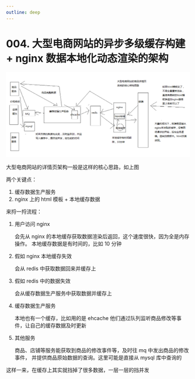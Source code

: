 ```yaml
---
outline: deep
---
```

# 004. 大型电商网站的异步多级缓存构建 + nginx 数据本地化动态渲染的架构

![](./assets/markdown-img-paste-20190317110607139.png)

大型电商网站的详情页架构一般是这样的核心思路，如上图

两个关键点：

1. 缓存数据生产服务
2. nginx 上的 html 模板 + 本地缓存数据

来捋一捋流程：

1. 用户访问 nginx

    会先从 nginx 的本地缓存获取数据渲染后返回，这个速度很快，因为全是内存操作。
    本地缓存数据是有时间的，比如 10 分钟
2. 假如 nginx 本地缓存失效

    会从 redis 中获取数据回来并缓存上
3. 假如 redis 中的数据失效

    会从缓存数据生产服务中获取数据并缓存上
3. 缓存数据生产服务

    本地也有一个缓存，比如用的是 ehcache
    他们通过队列监听商品修改等事件，让自己的缓存数据及时更新
4. 其他服务

    商品、店铺等服务能获取到商品的修改事件等，及时往 mq 中发出商品的修改事件，
    并提供商品原始数据的查询。这里可能是直接从 mysql 库中查询的

这样一来，在缓存上其实就挡掉了很多数据，一层一层的挡并发
